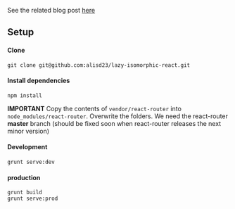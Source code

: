 
See the related blog post [here]()

## Setup

#### Clone

`git clone git@github.com:alisd23/lazy-isomorphic-react.git`


#### Install dependencies
`npm install`

**IMPORTANT**
Copy the contents of `vendor/react-router` into `node_modules/react-router`.
Overwrite the folders. We need the react-router **master** branch (should be fixed
  soon when react-router releases the next minor version)  

#### Development

`grunt serve:dev`


#### production

`grunt build`  
`grunt serve:prod`
